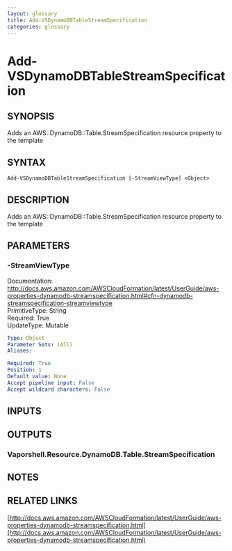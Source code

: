 ```yaml
---
layout: glossary
title: Add-VSDynamoDBTableStreamSpecification
categories: glossary
---
```


# Add-VSDynamoDBTableStreamSpecification

## SYNOPSIS
Adds an AWS::DynamoDB::Table.StreamSpecification resource property to the template

## SYNTAX

```
Add-VSDynamoDBTableStreamSpecification [-StreamViewType] <Object>
```

## DESCRIPTION
Adds an AWS::DynamoDB::Table.StreamSpecification resource property to the template

## PARAMETERS

### -StreamViewType
Documentation: http://docs.aws.amazon.com/AWSCloudFormation/latest/UserGuide/aws-properties-dynamodb-streamspecification.html#cfn-dynamodb-streamspecification-streamviewtype    
PrimitiveType: String    
Required: True    
UpdateType: Mutable

```yaml
Type: Object
Parameter Sets: (All)
Aliases: 

Required: True
Position: 1
Default value: None
Accept pipeline input: False
Accept wildcard characters: False
```

## INPUTS

## OUTPUTS

### Vaporshell.Resource.DynamoDB.Table.StreamSpecification

## NOTES

## RELATED LINKS

[http://docs.aws.amazon.com/AWSCloudFormation/latest/UserGuide/aws-properties-dynamodb-streamspecification.html](http://docs.aws.amazon.com/AWSCloudFormation/latest/UserGuide/aws-properties-dynamodb-streamspecification.html)

